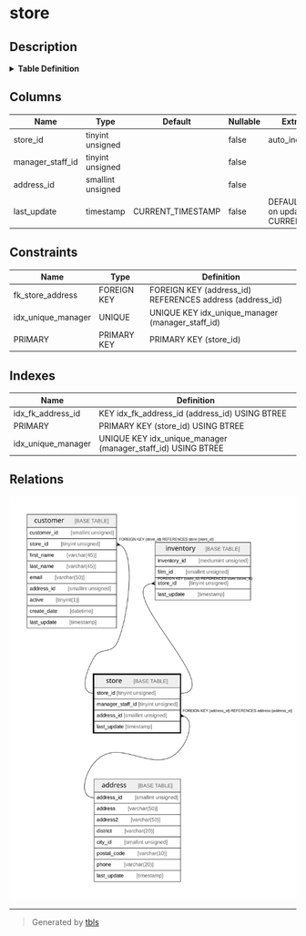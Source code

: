 # store

## Description

<details>
<summary><strong>Table Definition</strong></summary>

```sql
CREATE TABLE `store` (
  `store_id` tinyint unsigned NOT NULL AUTO_INCREMENT,
  `manager_staff_id` tinyint unsigned NOT NULL,
  `address_id` smallint unsigned NOT NULL,
  `last_update` timestamp NOT NULL DEFAULT CURRENT_TIMESTAMP ON UPDATE CURRENT_TIMESTAMP,
  PRIMARY KEY (`store_id`),
  UNIQUE KEY `idx_unique_manager` (`manager_staff_id`),
  KEY `idx_fk_address_id` (`address_id`),
  CONSTRAINT `fk_store_address` FOREIGN KEY (`address_id`) REFERENCES `address` (`address_id`) ON DELETE RESTRICT ON UPDATE CASCADE
) ENGINE=InnoDB AUTO_INCREMENT=[Redacted by tbls] DEFAULT CHARSET=utf8mb4 COLLATE=utf8mb4_0900_ai_ci
```

</details>

## Columns

| Name | Type | Default | Nullable | Extra Definition | Children | Parents | Comment |
| ---- | ---- | ------- | -------- | ---------------- | -------- | ------- | ------- |
| store_id | tinyint unsigned |  | false | auto_increment | [customer](customer.md) [inventory](inventory.md) |  |  |
| manager_staff_id | tinyint unsigned |  | false |  |  |  |  |
| address_id | smallint unsigned |  | false |  |  | [address](address.md) |  |
| last_update | timestamp | CURRENT_TIMESTAMP | false | DEFAULT_GENERATED on update CURRENT_TIMESTAMP |  |  |  |

## Constraints

| Name | Type | Definition |
| ---- | ---- | ---------- |
| fk_store_address | FOREIGN KEY | FOREIGN KEY (address_id) REFERENCES address (address_id) |
| idx_unique_manager | UNIQUE | UNIQUE KEY idx_unique_manager (manager_staff_id) |
| PRIMARY | PRIMARY KEY | PRIMARY KEY (store_id) |

## Indexes

| Name | Definition |
| ---- | ---------- |
| idx_fk_address_id | KEY idx_fk_address_id (address_id) USING BTREE |
| PRIMARY | PRIMARY KEY (store_id) USING BTREE |
| idx_unique_manager | UNIQUE KEY idx_unique_manager (manager_staff_id) USING BTREE |

## Relations

![er](store.svg)

---

> Generated by [tbls](https://github.com/k1LoW/tbls)
